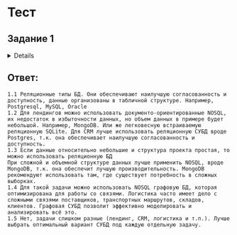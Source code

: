 # Тест 
## Задание 1

<details>

Кейс
Крупная строительная компания, которая также занимается проектированием и девелопментом, решила создать правильную архитектуру для работы с данными. Ниже представлены задачи, которые необходимо решить для каждой предметной области.

Какие типы СУБД, на ваш взгляд, лучше всего подойдут для решения этих задач и почему?

1.1. Бюджетирование проектов с дальнейшим формированием финансовых аналитических отчётов и прогнозирования рисков. СУБД должна гарантировать целостность и чёткую структуру данных.

1.1.* Хеширование стало занимать длительно время, какое API можно использовать для ускорения работы?

1.2. Под каждый девелоперский проект создаётся отдельный лендинг, и все данные по лидам стекаются в CRM к маркетологам и менеджерам по продажам. Какой тип СУБД лучше использовать для лендингов и для CRM? СУБД должны быть гибкими и быстрыми.

1.2.* Можно ли эту задачу закрыть одной СУБД? И если да, то какой именно СУБД и какой реализацией?

1.3. Отдел контроля качества решил создать базу по корпоративным нормам и правилам, обучающему материалу и так далее, сформированную согласно структуре компании. СУБД должна иметь простую и понятную структуру.

1.3.* Можно ли под эту задачу использовать уже существующую СУБД из задач выше и если да, то как лучше это реализовать?

1.4. Департамент логистики нуждается в решении задач по быстрому формированию маршрутов доставки материалов по объектам и распределению курьеров по маршрутам с доставкой документов. СУБД должна уметь быстро работать со связями.

1.4.* Можно ли к этой СУБД подключить отдел закупок или для них лучше сформировать свою СУБД в связке с СУБД логистов?

1.5.* Можно ли все перечисленные выше задачи решить, используя одну СУБД? Если да, то какую именно?

Приведите ответ в свободной форме.
</details>

## Ответ:
    1.1 Реляционные типы БД. Они обеспечивают наилучшую согласованность и доступность, данные организованы в табличной структуре. Например, Postgresql, MySQL, Oracle
    1.2 Для лендингов можно использовать документо-ориентированные NOSQL, их недостаток в избыточности данных, но объем данных в примере будет небольшой. Например, MongoDB. Или же легковесную встраиваемую реляционную SQLite. Для CRM лучше использовать реляционную СУБД вроде Postgres, т.к. она обеспечивает наилучшую согласованность и доступность.
    1.3 Если данные относительно небольшие и структура проекта простая, то можно использовать реляционную БД
    При сложной и объемной структуре данных лучше применить NOSQL, вроде MongoDB, т.к. она обеспечит лучшую производительность. MongoDB рекомендуют использовать там, где существует потребность в сложных выборках.
    1.4 Для такой задачи можно использовать NOSQL графовую БД, которая оптимизирована для работы со связями. Логистика часто имеет дело с сложными связями поставщиков, транспортных маршрутов, складов, клиентов. Графовая СУБД позволит эффективно моделировать и анализировать всё это.
    1.5 Нет, задачи слишком разные (лендинг, CRM, логистика и т.п.). Лучше выбрать оптимальный вариант СУБД под каждую отдельную задачу.